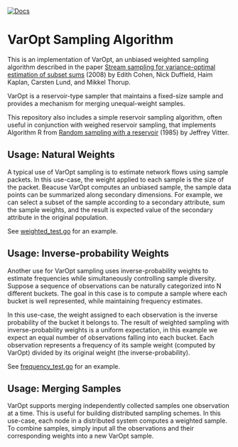 [![Docs](https://godoc.org/github.com/lightstep/varopt?status.svg)](https://godoc.org/github.com/lightstep/varopt)

# VarOpt Sampling Algorithm

This is an implementation of VarOpt, an unbiased weighted sampling
algorithm described in the paper [Stream sampling for variance-optimal
estimation of subset sums](https://arxiv.org/pdf/0803.0473.pdf) (2008)
by Edith Cohen, Nick Duffield, Haim Kaplan, Carsten Lund, and Mikkel
Thorup.

VarOpt is a reservoir-type sampler that maintains a fixed-size sample
and provides a mechanism for merging unequal-weight samples.

This repository also includes a simple reservoir sampling algorithm,
often useful in conjunction with weighed reservoir sampling, that
implements Algorithm R from [Random sampling with a
reservoir](https://en.wikipedia.org/wiki/Reservoir_sampling#Algorithm_R)
(1985) by Jeffrey Vitter.

## Usage: Natural Weights

A typical use of VarOpt sampling is to estimate network flows using
sample packets.  In this use-case, the weight applied to each sample
is the size of the packet.  Beacuse VarOpt computes an unbiased
sample, the sample data points can be summarized along secondary
dimensions.  For example, we can select a subset of the sample
according to a secondary attribute, sum the sample weights, and the
result is expected value of the secondary attribute in the original
population.

See [weighted_test.go](https://github.com/lightstep/varopt/blob/master/weighted_test.go) for an example.

## Usage: Inverse-probability Weights

Another use for VarOpt sampling uses inverse-probability weights to
estimate frequencies while simultaneously controlling sample
diversity.  Suppose a sequence of observations can be naturally
categorized into N different buckets.  The goal in this case is to
compute a sample where each bucket is well represented, while
maintaining frequency estimates.

In this use-case, the weight assigned to each observation is the
inverse probability of the bucket it belongs to.  The result of
weighted sampling with inverse-probability weights is a uniform
expectation, in this example we expect an equal number of observations
falling into each bucket.  Each observation represents a frequency of
its sample weight (computed by VarOpt) divided by its original weight
(the inverse-probability).

See [frequency_test.go](https://github.com/lightstep/varopt/blob/master/frequency_test.go) for an example.

## Usage: Merging Samples

VarOpt supports merging independently collected samples one
observation at a time.  This is useful for building distributed
sampling schemes.  In this use-case, each node in a distributed system
computes a weighted sample.  To combine samples, simply input all the
observations and their corresponding weights into a new VarOpt sample.
